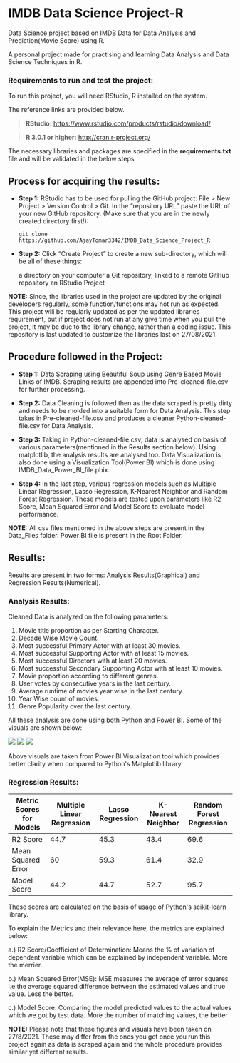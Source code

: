 # IMDB Data Science Project-R
Data Science project based on IMDB Data for Data Analysis and Prediction(Movie Score) using R. 

A personal project made for practising and learning Data Analysis and Data Science Techniques in R. 

### Requirements to run and test the project:

To run this project, you will need RStudio, R  installed on the system. 

The reference links are provided below.

> **RStudio:**
  https://www.rstudio.com/products/rstudio/download/

> **R 3.0.1 or higher:**
  http://cran.r-project.org/
	
The necessary libraries and packages are specified in the **requirements.txt** file and will be validated in the below steps

## Process for acquiring the results: 

  * **Step 1:**
  RStudio has to be used for pulling the GitHub project:
  File > New Project > Version Control > Git. In the “repository URL” paste the URL of your new GitHub repository.
  (Make sure that you are in the newly created directory first!):
  
  	```git clone https://github.com/AjayTomar3342/IMDB_Data_Science_Project_R```

  * **Step 2:**
  Click “Create Project” to create a new sub-directory, which will be all of these things:

    a directory on your computer
    a Git repository, linked to a remote GitHub repository
    an RStudio Project

  
  **NOTE:** 
Since, the libraries used in the project are updated by the original developers regularly, some function/functions may not run as expected. This project will be regularly updated as per the updated libraries requirement, but if project does not run at any give time when you pull the project, it may be due to the library change, rather than a coding issue. This repository is last updated to customize the libraries last on 27/08/2021. 

## Procedure followed in the Project:

   * **Step 1:**
   Data Scraping using Beautiful Soup using Genre Based Movie Links of IMDB. Scraping results are appended   	into Pre-cleaned-file.csv for further processing. 
   
   * **Step 2:**
   Data Cleaning is followed then as the data scraped is pretty dirty and needs to be molded into a suitable 	form for Data Analysis. This step takes in Pre-cleaned-file.csv and produces a cleaner Python-cleaned-	    file.csv for Data Analysis. 
  
   * **Step 3:**
   Taking in Python-cleaned-file.csv, data is analysed on basis of various parameters(mentioned in the 	        Results section below). Using matplotlib, the analysis results are analysed too. Data Visualization is 	    also done using a Visualization Tool(Power BI) which is done using IMDB_Data_Power_BI_file.pbix.
   
   * **Step 4:**
   In the last step, various regression models such as Multiple Linear Regression, Lasso Regression,         	K-Nearest Neighbor and Random Forest Regression. These models are tested upon parameters like R2 Score,      Mean Squared Error and Model Score to evaluate model performance. 

  **NOTE:** 
All csv files mentioned in the above steps are present in the Data_Files folder. Power BI file is present in the Root Folder. 

## Results:

Results are present in two forms: Analysis Results(Graphical) and Regression Results(Numerical). 

### Analysis Results: 

Cleaned Data is analyzed on the following parameters: 

1. Movie title proportion as per Starting Character.
2. Decade Wise Movie Count.
3. Most successful Primary Actor with at least 30 movies. 
4. Most successful Supporting Actor with at least 15 movies.
5. Most successful Directors with at least 20 movies.
6. Most successful Secondary Supporting Actor with at least 10 movies.
7. Movie proportion according to different genres.
8. User votes by consecutive years in the last century.
9. Average runtime of movies year wise in the last century.
10. Year Wise count of movies. 
11. Genre Popularity over the last century.

All these analysis are done using both Python and Power BI. Some of the visuals are shown below: 

<img src="Results/Visual_Result_1.PNG"> 
<img src="Results/Visual_Result_2.PNG"> 
<img src="Results/Visual_Result_3.PNG"> 

Above visuals are taken from Power BI Visualization tool which provides better clarity when compared to Python's Matplotlib library.

### Regression Results:

Metric Scores for Models | Multiple Linear Regression | Lasso Regression | K-Nearest Neighbor | Random Forest Regression
---                      | --- | --- | --- | ---
R2 Score                 | 44.7 | 45.3 | 43.4 | 69.6
Mean Squared Error	 | 60 | 59.3 | 61.4 | 32.9
Model Score 		 | 44.2 | 44.7 | 52.7 | 95.7

These scores are calculated on the basis of usage of Python's scikit-learn library. 

To explain the Metrics and their relevance here, the metrics are explained below:

a.) R2 Score/Coefficient of Determination:  Means the % of variation of dependent variable which can be explained by independent variable. More the merrier. 

b.) Mean Squared Error(MSE): MSE measures the average of error squares i.e the average squared difference between the estimated values and true value. Less the better. 

c.) Model Score: Comparing the model predicted values to the actual values which we got by test data. More the number of matching values, the better

  **NOTE:** 
Please note that these figures and visuals have been taken on 27/8/2021. These may differ from the ones you get once you run this project again as data is scraped again and the whole procedure provides similar yet different results.  




